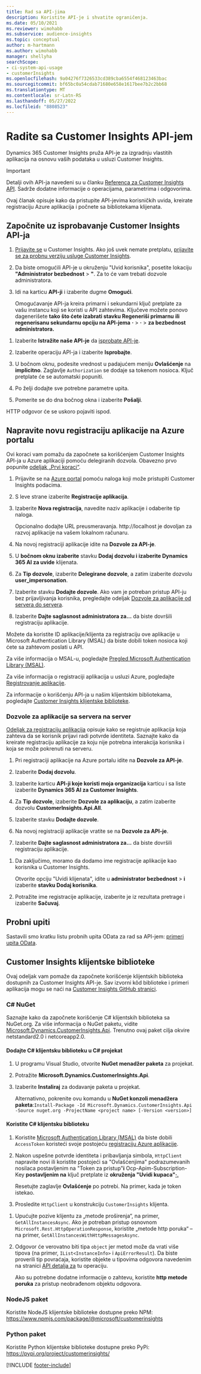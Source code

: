 ```yaml
---
title: Rad sa API-jima
description: Koristite API-je i shvatite ograničenja.
ms.date: 05/10/2021
ms.reviewer: wimohabb
ms.subservice: audience-insights
ms.topic: conceptual
author: m-hartmann
ms.author: wimohabb
manager: shellyha
searchScope:
- ci-system-api-usage
- customerInsights
ms.openlocfilehash: 9a04276f7326533cd389cba6554f468123463bac
ms.sourcegitcommit: bf65bc0a54cdab71680e658e1617bee7b2c2bb68
ms.translationtype: MT
ms.contentlocale: sr-Latn-RS
ms.lasthandoff: 05/27/2022
ms.locfileid: "8808523"
---
```

# <a name="work-with-customer-insights-apis"></a>Radite sa Customer Insights API-jem

Dynamics 365 Customer Insights pruža API-je za izgradnju vlastitih aplikacija na osnovu vaših podataka u usluzi Customer Insights.

> [!IMPORTANT]
> Detalji ovih API-ja navedeni su u članku [Referenca za Customer Insights API](https://developer.ci.ai.dynamics.com/api-details#api=CustomerInsights). Sadrže dodatne informacije o operacijama, parametrima i odgovorima.

Ovaj članak opisuje kako da pristupite API-jevima korisničkih uvida, kreirate registraciju Azure aplikacija i počnete sa bibliotekama klijenata.

## <a name="get-started-trying-the-customer-insights-apis"></a>Započnite uz isprobavanje Customer Insights API-ja

1. [Prijavite se](https://home.ci.ai.dynamics.com) u Customer Insights. Ako još uvek nemate pretplatu, [prijavite se za probnu verziju usluge Customer Insights](https://aka.ms/tryci).

1. Da biste omogućili API-je u okruženju "Uvid korisnika", posetite lokaciju **"Administrator bezbednost** > **"**. Za to će vam trebati dozvole administratora.

1. Idi na karticu **API-ji** i izaberite dugme **Omogući**.    
 
   Omogućavanje API-ja kreira primarni i sekundarni ključ pretplate za vašu instancu koji se koristi u API zahtevima. Ključeve možete ponovo dagenerišete **tako što ćete izabrati stavku Regeneriši primarnu** **ili regenerisanu sekundarnu opciju na API-jema** **·** > **·** > **za bezbednost administratora.**

<!--  :::image type="content" source="media/enable-apis.gif" alt-text="Enable Customer Insights APIs."::: -->

1. Izaberite **Istražite naše API-je** da [isprobate API-je](https://developer.ci.ai.dynamics.com/api-details#api=CustomerInsights&operation=Get-all-instances).

1. Izaberite operaciju API-ja i izaberite **Isprobajte**.

1. U bočnom oknu, podesite vrednost u padajućem meniju **Ovlašćenje** na **implicitno**. Zaglavlje `Authorization` se dodaje sa tokenom nosioca. Ključ pretplate će se automatski popuniti.
  
1. Po želji dodajte sve potrebne parametre upita.

1. Pomerite se do dna bočnog okna i izaberite **Pošalji**.

HTTP odgovor će se uskoro pojaviti ispod.

<!--   :::image type="content" source="media/try-apis.gif" alt-text="How to test the APIs."::: -->

## <a name="create-a-new-app-registration-in-the-azure-portal"></a>Napravite novu registraciju aplikacije na Azure portalu

Ovi koraci vam pomažu da započnete sa korišćenjem Customer Insights API-ja u Azure aplikaciji pomoću delegiranih dozvola. Obavezno prvo popunite [odeljak „Prvi koraci“](#get-started-trying-the-customer-insights-apis).

1. Prijavite se na [Azure portal](https://portal.azure.com) pomoću naloga koji može pristupiti Customer Insights podacima.

1. S leve strane izaberite **Registracije aplikacija**.

1. Izaberite **Nova registracija**, navedite naziv aplikacije i odaberite tip naloga.

   Opcionalno dodajte URL preusmeravanja. http://localhost je dovoljan za razvoj aplikacije na vašem lokalnom računaru.

1. Na novoj registraciji aplikacije idite na **Dozvole za API-je**.

1. U **bočnom oknu izaberite** stavku **Dodaj dozvolu i izaberite Dynamics 365 AI za uvide** klijenata.

1. Za **Tip dozvole**, izaberite **Delegirane dozvole**, a zatim izaberite dozvolu **user_impersonation**.

1. Izaberite stavku **Dodajte dozvole**. Ako vam je potreban pristup API-ju bez prijavljivanja korisnika, pregledajte odeljak [Dozvole za aplikacije od servera do servera](#server-to-server-application-permissions).

1. Izaberite **Dajte saglasnost administratora za...** da biste dovršili registraciju aplikacije.

Možete da koristite ID aplikacije/klijenta za registraciju ove aplikacije u Microsoft Authentication Library (MSAL) da biste dobili token nosioca koji ćete sa zahtevom poslati u API.

<!-- :::image type="content" source="media/grant-admin-consent.gif" alt-text="How to grant admin consent."::: -->

Za više informacija o MSAL-u, pogledajte [Pregled Microsoft Authentication Library (MSAL)](/azure/active-directory/develop/msal-overview).

Za više informacija o registraciji aplikacija u usluzi Azure, pogledajte [Registrovanje aplikacije](/graph/auth-register-app-v2).

Za informacije o korišćenju API-ja u našim klijentskim bibliotekama, pogledajte [Customer Insights klijentske biblioteke](#customer-insights-client-libraries).

### <a name="server-to-server-application-permissions"></a>Dozvole za aplikacije sa servera na server

[Odeljak za registraciju aplikacija](#create-a-new-app-registration-in-the-azure-portal) opisuje kako se registruje aplikacija koja zahteva da se korisnik prijavi radi potvrde identiteta. Saznajte kako da kreirate registraciju aplikacije za koju nije potrebna interakcija korisnika i koja se može pokrenuti na serveru.

1. Pri registraciji aplikacije na Azure portalu idite na **Dozvole za API-je**.

1. Izaberite **Dodaj dozvolu**. 

1. Izaberite karticu **API-ji koje koristi moja organizacija** karticu i sa liste izaberite **Dynamics 365 AI za Customer Insights**. 

1. Za **Tip dozvole**, izaberite **Dozvole za aplikaciju**, a zatim izaberite dozvolu **CustomerInsights.Api.All**.

1. Izaberite stavku **Dodajte dozvole**.

1. Na novoj registraciji aplikacije vratite se na **Dozvole za API-je**.

1. Izaberite **Dajte saglasnost administratora za...** da biste dovršili registraciju aplikacije.

 <!--  :::image type="content" source="media/grant-admin-consent.gif" alt-text="How to grant admin consent."::: -->

1. Da zaključimo, moramo da dodamo ime registracije aplikacije kao korisnika u Customer Insights.  
   
   Otvorite opciju "Uvidi klijenata", idite u **administrator bezbednost** > **i** izaberite **stavku Dodaj korisnika**.

1. Potražite ime registracije aplikacije, izaberite je iz rezultata pretrage i izaberite **Sačuvaj**.

## <a name="sample-queries"></a>Probni upiti

Sastavili smo kratku listu probnih upita OData za rad sa API-jem: [primeri upita OData](odata-examples.md).

## <a name="customer-insights-client-libraries"></a>Customer Insights klijentske biblioteke

Ovaj odeljak vam pomaže da započnete korišćenje klijentskih biblioteka dostupnih za Customer Insights API-je. Sav izvorni kôd biblioteke i primeri aplikacija mogu se naći na [Customer Insights GitHub stranici](https://github.com/microsoft/Dynamics365-CustomerInsights-Client-Libraries). 

### <a name="c-nuget"></a>C# NuGet

Saznajte kako da započnete korišćenje C# klijentskih biblioteka sa NuGet.org. Za više informacija o NuGet paketu, vidite [Microsoft.Dynamics.CustomerInsights.Api](https://www.nuget.org/packages/Microsoft.Dynamics.CustomerInsights.Api/). Trenutno ovaj paket cilja okvire netstandard2.0 i netcoreapp2.0.

#### <a name="add-the-c-client-library-to-a-c-project"></a>Dodajte C# klijentsku biblioteku u C# projekat

1. U programu Visual Studio, otvorite **NuGet menadžer paketa** za projekat.

1. Potražite **Microsoft.Dynamics.CustomerInsights.Api**.

1. Izaberite **Instaliraj** za dodavanje paketa u projekat.
 
   Alternativno, pokrenite ovu komandu u **NuGet konzoli menadžera paketa**:`Install-Package -Id Microsoft.Dynamics.CustomerInsights.Api -Source nuget.org -ProjectName <project name> [-Version <version>]`

 <!--  :::image type="content" source="media/visual-studio-nuget-package.gif" alt-text="Add NuGet package to Visual Studio project."::: -->

#### <a name="use-the-c-client-library"></a>Koristite C# klijentsku biblioteku

1. Koristite [Microsoft Authentication Library (MSAL)](/azure/active-directory/develop/msal-overview) da biste dobili `AccessToken` koristeći svoje postojeću [registraciju Azure aplikacije](#create-a-new-app-registration-in-the-azure-portal).

1. Nakon uspešne potvrde identiteta i pribavljanja simbola, `HttpClient` napravite novi ili koristite postojeći sa "Ovlašćenjima" podrazumevanih nosilaca postavljenim na "Token za pristup"**i** Ocp-Apim-Subscription-Key **postavljenim na** ključ pretplate iz **okruženja "Uvidi kupaca"**[**·**.](#get-started-trying-the-customer-insights-apis)   
 
   Resetujte zaglavlje **Ovlašćenje** po potrebi. Na primer, kada je token istekao.

1. Prosledite `HttpClient` u konstrukciju `CustomerInsights` klijenta.

<!--   :::image type="content" source="media/httpclient-sample.png" alt-text="Sample of httpclient."::: -->

1. Upućujte pozive klijentu za „metode proširenja“, na primer, `GetAllInstancesAsync`. Ako je potreban pristup osnovnom `Microsoft.Rest.HttpOperationResponse`, koristite „metode http poruka“ – na primer, `GetAllInstancesWithHttpMessagesAsync`.

1. Odgovor će verovatno biti tipa `object` jer metod može da vrati više tipova (na primer, `IList<InstanceInfo>` i `ApiErrorResult`). Da biste proverili tip povraćaja, koristite objekte u tipovima odgovora navedenim na stranici [API detalja za](https://developer.ci.ai.dynamics.com/api-details#api=CustomerInsights) tu operaciju.    
   
   Ako su potrebne dodatne informacije o zahtevu, koristite **http metode poruka** za pristup neobrađenom objektu odgovora.

### <a name="nodejs-package"></a>NodeJS paket

Koristite NodeJS klijentske biblioteke dostupne preko NPM: https://www.npmjs.com/package/@microsoft/customerinsights

### <a name="python-package"></a>Python paket

Koristite Python klijentske biblioteke dostupne preko PyPi: https://pypi.org/project/customerinsights/

[!INCLUDE [footer-include](includes/footer-banner.md)]

